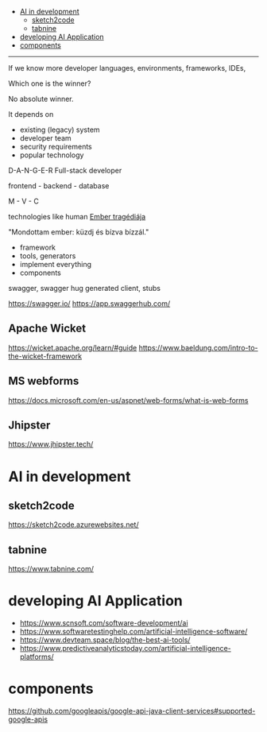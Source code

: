 
- [AI in development](#ai-in-development)
  - [sketch2code](#sketch2code)
  - [tabnine](#tabnine)
- [developing AI Application](#developing-ai-application)
- [components](#components)

--------------------------------

If we know more developer languages, environments, frameworks, IDEs,

Which one is the winner?

No absolute winner.

It depends on 

- existing (legacy) system
- developer team
- security requirements
- popular technology


D-A-N-G-E-R
Full-stack developer

frontend - backend - database

M - V - C

technologies like human
[Ember tragédiája](https://mek.oszk.hu/00800/00849/html/)

"Mondottam ember: küzdj és bízva bízzál."

- framework
- tools, generators
- implement everything
- components

swagger, swagger hug
generated client, stubs

https://swagger.io/
https://app.swaggerhub.com/

## Apache Wicket

https://wicket.apache.org/learn/#guide
https://www.baeldung.com/intro-to-the-wicket-framework

## MS webforms

https://docs.microsoft.com/en-us/aspnet/web-forms/what-is-web-forms

## Jhipster

https://www.jhipster.tech/

# AI in development

## sketch2code

https://sketch2code.azurewebsites.net/

## tabnine

https://www.tabnine.com/

# developing AI Application

- https://www.scnsoft.com/software-development/ai
- https://www.softwaretestinghelp.com/artificial-intelligence-software/
- https://www.devteam.space/blog/the-best-ai-tools/
- https://www.predictiveanalyticstoday.com/artificial-intelligence-platforms/

# components

https://github.com/googleapis/google-api-java-client-services#supported-google-apis